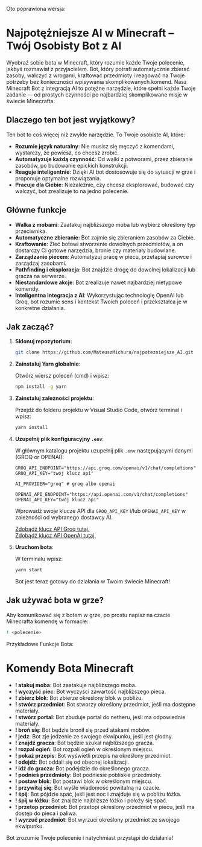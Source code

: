Oto poprawiona wersja:

# Najpotężniejsze AI w Minecraft – Twój Osobisty Bot z AI

Wyobraź sobie bota w Minecraft, który rozumie każde Twoje polecenie, jakbyś rozmawiał z przyjacielem. Bot, który potrafi automatycznie zbierać zasoby, walczyć z wrogami, kraftować przedmioty i reagować na Twoje potrzeby bez konieczności wpisywania skomplikowanych komend. Nasz Minecraft Bot z integracją AI to potężne narzędzie, które spełni każde Twoje zadanie — od prostych czynności po najbardziej skomplikowane misje w świecie Minecrafta.

## Dlaczego ten bot jest wyjątkowy?

Ten bot to coś więcej niż zwykłe narzędzie. To Twoje osobiste AI, które:

- **Rozumie język naturalny**: Nie musisz się męczyć z komendami, wystarczy, że powiesz, co chcesz zrobić.
- **Automatyzuje każdą czynność**: Od walki z potworami, przez zbieranie zasobów, po budowanie epickich konstrukcji.
- **Reaguje inteligentnie**: Dzięki AI bot dostosowuje się do sytuacji w grze i proponuje optymalne rozwiązania.
- **Pracuje dla Ciebie**: Niezależnie, czy chcesz eksplorować, budować czy walczyć, bot zrealizuje to na jedno polecenie.

## Główne funkcje

- **Walka z mobami**: Zaatakuj najbliższego moba lub wybierz określony typ przeciwnika.
- **Automatyczne zbieranie**: Bot zajmie się zbieraniem zasobów za Ciebie.
- **Kraftowanie**: Zleć botowi stworzenie dowolnych przedmiotów, a on dostarczy Ci gotowe narzędzia, bronie czy materiały budowlane.
- **Zarządzanie piecem**: Automatyzuj pracę w piecu, przetapiaj surowce i zarządzaj zasobami.
- **Pathfinding i eksploracja**: Bot znajdzie drogę do dowolnej lokalizacji lub gracza na serwerze.
- **Niestandardowe akcje**: Bot zrealizuje nawet najbardziej nietypowe komendy.
- **Inteligentna integracja z AI**: Wykorzystując technologię OpenAI lub Groq, bot rozumie sens i kontekst Twoich poleceń i przekształca je w konkretne działania.

## Jak zacząć?

1. **Sklonuj repozytorium**:

   ```bash
   git clone https://github.com/MateuszMichura/najpotezniejsze_AI.git
   ```

2. **Zainstaluj Yarn globalnie**:

   Otwórz wiersz poleceń (cmd) i wpisz:

   ```bash
   npm install -g yarn
   ```

3. **Zainstaluj zależności projektu**:

   Przejdź do folderu projektu w Visual Studio Code, otwórz terminal i wpisz:

   ```bash
   yarn install
   ```

4. **Uzupełnij plik konfiguracyjny `.env`**:

   W głównym katalogu projektu uzupełnij plik `.env` następującymi danymi (GROQ or OPENAI):

   ```env
   GROQ_API_ENDPOINT="https://api.groq.com/openai/v1/chat/completions"
   GROQ_API_KEY="twój klucz api"

   AI_PROVIDER="groq" # groq albo openai

   OPENAI_API_ENDPOINT="https://api.openai.com/v1/chat/completions"
   OPENAI_API_KEY="twój klucz api"
   ```

   Wprowadź swoje klucze API dla `GROQ_API_KEY` i/lub `OPENAI_API_KEY` w zależności od wybranego dostawcy AI.

   [Zdobądź klucz API Groq tutaj.](https://console.groq.com/keys)  
   [Zdobądź klucz API OpenAI tutaj.](https://platform.openai.com/usage)

5. **Uruchom bota**:

   W terminalu wpisz:

   ```bash
   yarn start
   ```

   Bot jest teraz gotowy do działania w Twoim świecie Minecraft!

## Jak używać bota w grze?

Aby komunikować się z botem w grze, po prostu napisz na czacie Minecrafta komendę w formacie:

```bash
! <polecenie>
```

Przykładowe Funkcje Bota:

# Komendy Bota Minecraft


- **! atakuj moba**: Bot zaatakuje najbliższego moba.
- **! wyczyść piec**: Bot wyczyści zawartość najbliższego pieca.
- **! zbierz blok**: Bot zbierze określony blok w pobliżu.
- **! stwórz przedmiot**: Bot stworzy określony przedmiot, jeśli ma dostępne materiały.
- **! stwórz portal**: Bot zbuduje portal do netheru, jeśli ma odpowiednie materiały.
- **! broń się**: Bot będzie bronił się przed atakami mobów.
- **! jedz**: Bot zje jedzenie ze swojego ekwipunku, jeśli jest głodny.
- **! znajdź gracza**: Bot będzie szukał najbliższego gracza.
- **! rozpal ogień**: Bot rozpali ogień w określonym miejscu.
- **! pokaż przepis**: Bot wyświetli przepis na określony przedmiot.
- **! odejdź**: Bot oddali się od obecnej lokalizacji.
- **! idź do gracza**: Bot podejdzie do określonego gracza.
- **! podnieś przedmioty**: Bot podniesie pobliskie przedmioty.
- **! postaw blok**: Bot postawi blok w określonym miejscu.
- **! przywitaj się**: Bot wyśle wiadomość powitalną na czacie.
- **! śpij**: Bot pójdzie spać, jeśli jest noc i znajduje się w pobliżu łóżka.
- **! śpij w łóżku**: Bot znajdzie najbliższe łóżko i położy się spać.
- **! przetop przedmiot**: Bot przetopi określony przedmiot w piecu, jeśli ma dostęp do pieca i paliwa.
- **! wyrzuć przedmiot**: Bot wyrzuci określony przedmiot ze swojego ekwipunku.

Bot zrozumie Twoje polecenie i natychmiast przystąpi do działania!

